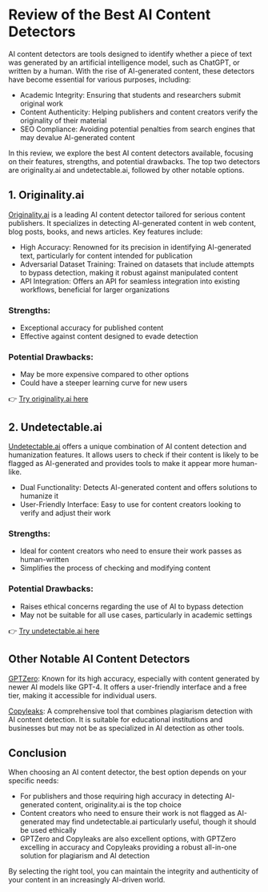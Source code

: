 # Review of the Best AI Content Detectors

AI content detectors are tools designed to identify whether a piece of text was generated by an artificial intelligence model, such as ChatGPT, or written by a human. With the rise of AI-generated content, these detectors have become essential for various purposes, including:

- Academic Integrity: Ensuring that students and researchers submit original work
- Content Authenticity: Helping publishers and content creators verify the originality of their material
- SEO Compliance: Avoiding potential penalties from search engines that may devalue AI-generated content

In this review, we explore the best AI content detectors available, focusing on their features, strengths, and potential drawbacks. The top two detectors are originality.ai and undetectable.ai, followed by other notable options.

## 1. Originality.ai

[Originality.ai](https://2ly.link/24eeC) is a leading AI content detector tailored for serious content publishers. It specializes in detecting AI-generated content in web content, blog posts, books, and news articles. Key features include:

- High Accuracy: Renowned for its precision in identifying AI-generated text, particularly for content intended for publication
- Adversarial Dataset Training: Trained on datasets that include attempts to bypass detection, making it robust against manipulated content
- API Integration: Offers an API for seamless integration into existing workflows, beneficial for larger organizations

### Strengths:
- Exceptional accuracy for published content
- Effective against content designed to evade detection

### Potential Drawbacks:
- May be more expensive compared to other options
- Could have a steeper learning curve for new users

👉 [Try originality.ai here](https://2ly.link/24eeC)


## 2. Undetectable.ai

[Undetectable.ai](https://2ly.link/24eeF) offers a unique combination of AI content detection and humanization features. It allows users to check if their content is likely to be flagged as AI-generated and provides tools to make it appear more human-like.

- Dual Functionality: Detects AI-generated content and offers solutions to humanize it
- User-Friendly Interface: Easy to use for content creators looking to verify and adjust their work

### Strengths:
- Ideal for content creators who need to ensure their work passes as human-written
- Simplifies the process of checking and modifying content

### Potential Drawbacks:
- Raises ethical concerns regarding the use of AI to bypass detection
- May not be suitable for all use cases, particularly in academic settings

👉 [Try undetectable.ai here](https://2ly.link/24eeF)

## Other Notable AI Content Detectors

[GPTZero](https://gptzero.me): Known for its high accuracy, especially with content generated by newer AI models like GPT-4. It offers a user-friendly interface and a free tier, making it accessible for individual users.

[Copyleaks](https://copyleaks.com): A comprehensive tool that combines plagiarism detection with AI content detection. It is suitable for educational institutions and businesses but may not be as specialized in AI detection as other tools.

## Conclusion

When choosing an AI content detector, the best option depends on your specific needs:

- For publishers and those requiring high accuracy in detecting AI-generated content, originality.ai is the top choice
- Content creators who need to ensure their work is not flagged as AI-generated may find undetectable.ai particularly useful, though it should be used ethically
- GPTZero and Copyleaks are also excellent options, with GPTZero excelling in accuracy and Copyleaks providing a robust all-in-one solution for plagiarism and AI detection

By selecting the right tool, you can maintain the integrity and authenticity of your content in an increasingly AI-driven world.
